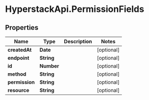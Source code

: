# HyperstackApi.PermissionFields

## Properties

Name | Type | Description | Notes
------------ | ------------- | ------------- | -------------
**createdAt** | **Date** |  | [optional] 
**endpoint** | **String** |  | [optional] 
**id** | **Number** |  | [optional] 
**method** | **String** |  | [optional] 
**permission** | **String** |  | [optional] 
**resource** | **String** |  | [optional] 


